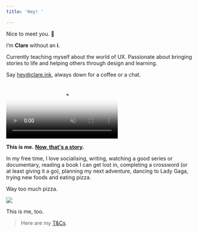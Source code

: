 ```yaml
---
title: 'Hey! '

---
```

Nice to meet you. 👋

I’m **Clare** without an **i**.

Currently teaching myself about the world of UX. Passionate about bringing stories to life and helping others through design and learning.

Say hey@clare.ink, always down for a coffee or a chat.

<video poster="/clare-halloween.jpg" data-ratio="1.784" preload="auto" muted="muted" playsinline autoplay loop><source type="video/mp4" src="/clare-halloween.mp4"></video>

**This is me.** [**Now, that's a story**](/words/halloween-in-tokyo)**.**

In my free time, I love socialising, writing, watching a good series or documentary, reading a book I can get lost in, completing a crossword (or at least giving it a go), planning my next adventure, dancing to Lady Gaga, trying new foods and eating pizza.

Way too much pizza.

![](/clare-portrait-mural.jpg)

This is me, too.

> Here are my [T&Cs](/terms).